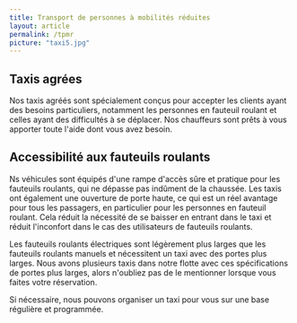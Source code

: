 ```yaml
---
title: Transport de personnes à mobilités réduites
layout: article
permalink: /tpmr
picture: "taxi5.jpg"
---
```


## Taxis agrées

Nos taxis agréés sont spécialement conçus pour accepter les clients ayant des besoins particuliers, notamment les personnes en fauteuil roulant et celles ayant des difficultés à se déplacer. Nos chauffeurs sont prêts à vous apporter toute l'aide dont vous avez besoin.

## Accessibilité aux fauteuils roulants

Ns véhicules sont équipés d'une rampe d'accès sûre et pratique pour les fauteuils roulants, qui ne dépasse pas indûment de la chaussée.  Les taxis ont également une ouverture de porte haute, ce qui est un réel avantage pour tous les passagers, en particulier pour les personnes en fauteuil roulant. Cela réduit la nécessité de se baisser en entrant dans le taxi et réduit l'inconfort dans le cas des utilisateurs de fauteuils roulants.

Les fauteuils roulants électriques sont légèrement plus larges que les fauteuils roulants manuels et nécessitent un taxi avec des portes plus larges. Nous avons plusieurs taxis dans notre flotte avec ces spécifications de portes plus larges, alors n'oubliez pas de le mentionner lorsque vous faites votre réservation.


Si nécessaire, nous pouvons organiser un taxi pour vous sur une base régulière et programmée.




